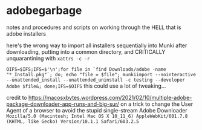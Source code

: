 # adobegarbage
notes and procedures and scripts on working through the HELL that is adobe installers

here's the wrong way to import all installers sequentially into Munki after downloading, putting into a common directory, and CRITICALLY unquarantining with `xattrs -c -r`

```OIFS=$IFS;IFS=$'\n';for file in `find Downloads/adobe -name "*_Install.pkg"`; do; echo "file = $file"; munkiimport --nointeractive --unattended_install --unattended_uninstall -c testing --developer Adobe $file&; done;IFS=$OIFS```
this could use a lot of tweaking...

credit to https://macosxbytes.wordpress.com/2021/02/10/multiple-adobe-package-downloader-app-runs-and-big-sur/ on a trick to change the User Agent of a browser to avoid the stupid single-stream Adobe Downloader
`Mozilla/5.0 (Macintosh; Intel Mac OS X 10_11_6) AppleWebKit/601.7.8 (KHTML, like Gecko) Version/10.1.1 Safari/603.2.5`

